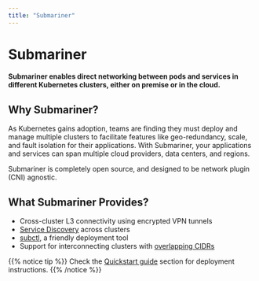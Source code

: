 ```yaml
---
title: "Submariner"
---
```


# Submariner
#### Submariner enables direct networking between pods and services in different Kubernetes clusters, either on premise or in the cloud. 

## Why Submariner?

As Kubernetes gains adoption, teams are finding they must deploy and manage multiple clusters to facilitate features like geo-redundancy, scale, and fault isolation for their applications. With Submariner, your applications and services can span multiple cloud providers, data centers, and regions.

Submariner is completely open source, and designed to be network plugin (CNI) agnostic.


## What Submariner Provides?

* Cross-cluster L3 connectivity using encrypted VPN tunnels
* [Service Discovery](./architecture/service-discovery/) across clusters
* [subctl](./deployment/), a friendly deployment tool 
* Support for interconnecting clusters with [overlapping CIDRs](./architecture/globalnet/)


{{% notice tip %}}
Check the [Quickstart guide](./quickstart/) section for deployment instructions.
{{% /notice %}}
